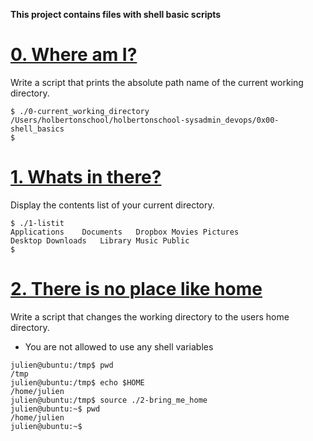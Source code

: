 **This project contains files with shell basic scripts**

# [0. Where am I?](./0-current_working_directory)
Write a script that prints the absolute path name of the current working directory.
```
$ ./0-current_working_directory
/Users/holbertonschool/holbertonschool-sysadmin_devops/0x00-shell_basics
$
```

# [1. Whats in there?](./1-listit)
Display the contents list of your current directory.
```
$ ./1-listit
Applications    Documents   Dropbox Movies Pictures
Desktop Downloads   Library Music Public
$
```

# [2. There is no place like home](./2-bring_me_home)
Write a script that changes the working directory to the users home directory.
- You are not allowed to use any shell variables
```
julien@ubuntu:/tmp$ pwd
/tmp
julien@ubuntu:/tmp$ echo $HOME
/home/julien
julien@ubuntu:/tmp$ source ./2-bring_me_home
julien@ubuntu:~$ pwd
/home/julien
julien@ubuntu:~$ 
```
